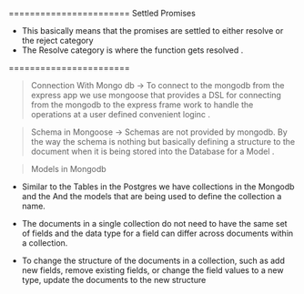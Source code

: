 =======================
Settled Promises
 * This basically means that the promises are settled to either resolve or the reject category
 * The Resolve category is where the function gets resolved .


=======================

> Connection With Mongo db
-> To connect to the mongodb from the express app we use mongoose that provides a DSL for connecting from the mongodb to the express frame work 
to handle the operations at a user defined convenient loginc .

> Schema in Mongoose
-> Schemas are not provided by mongodb. By the way the schema is nothing but basically defining a structure to the document when it is being stored into the Database for a Model .


> Models in Mongodb
- Similar to the Tables in the Postgres we have collections in the Mongodb and the And the models that are being used to define the collection a name.

- The documents in a single collection do not need to have the same set of fields and the data type for a field can differ across documents within a collection.

- To change the structure of the documents in a collection, such as add new fields, remove existing fields, or change the field values to a new type, update the documents to the new structure



